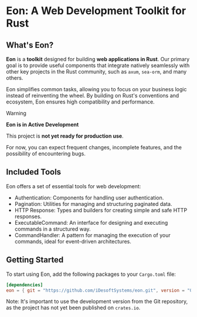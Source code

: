 # Eon: A Web Development Toolkit for Rust

## What's Eon?

**Eon** is a **toolkit** designed for building **web applications in Rust**. Our primary goal is to provide useful
components that integrate natively seamlessly with other key projects in the Rust community, such as
`axum`, `sea-orm`, and many others.

Eon simplifies common tasks, allowing you to focus on your business logic instead of reinventing the wheel. By
building on Rust's conventions and ecosystem, Eon ensures high compatibility and performance.

> [!WARNING]
>
> **Eon is in Active Development**
>
> This project is **not yet ready for production use**.
>
> For now, you can expect frequent changes, incomplete features, and the possibility of encountering bugs.

## Included Tools

Eon offers a set of essential tools for web development:

- Authentication: Components for handling user authentication.
- Pagination: Utilities for managing and structuring paginated data.
- HTTP Response: Types and builders for creating simple and safe HTTP responses.
- ExecutableCommand: An interface for designing and executing commands in a structured way.
- CommandHandler: A pattern for managing the execution of your commands, ideal for event-driven architectures.

## Getting Started

To start using Eon, add the following packages to your `Cargo.toml` file:

```toml
[dependencies]
eon = { git = "https://github.com/iDesoftSystems/eon.git", version = "0.3.0" }
```

Note: It's important to use the development version from the Git repository, as the project has not yet been published
on `crates.io`.